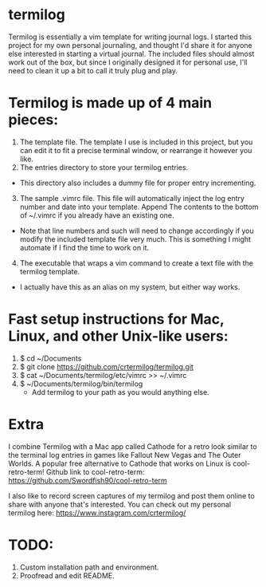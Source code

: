 # termilog
Termilog is essentially a vim template for writing journal logs. I started this project for my own personal journaling, and
thought I'd share it for anyone else interested in starting a virtual journal. The included files should almost work out of 
the box, but since I originally designed it for personal use, I'll need to clean it up a bit to call it truly plug and play.

# Termilog is made up of 4 main pieces:
1. The template file. The template I use is included in this project, but you can edit it to fit a precise terminal window, or 
rearrange it however you like.
2. The entries directory to store your termilog entries.
  - This directory also includes a dummy file for proper entry incrementing.
3. The sample .vimrc file. This file will automatically inject the log entry number and date into your template. Append The 
contents to the bottom of ~/.vimrc if you already have an existing one.
  - Note that line numbers and such will need to change accordingly if you modify the included template file very much. This
  is something I might automate if I find the time to work on it.
4. The executable that wraps a vim command to create a text file with the termilog template.
  - I actually have this as an alias on my system, but either way works.

# Fast setup instructions for Mac, Linux, and other Unix-like users:
1. $ cd ~/Documents
2. $ git clone https://github.com/crtermilog/termilog.git
3. $ cat ~/Documents/termilog/etc/vimrc >> ~/.vimrc 
4. $ ~/Documents/termilog/bin/termilog
   - Add termilog to your path as you would anything else.

# Extra
I combine Termilog with a Mac app called Cathode for a retro look similar to the terminal log entries in games like Fallout 
New Vegas and The Outer Worlds. A popular free alternative to Cathode that works on Linux is cool-retro-term!
Github link to cool-retro-term: https://github.com/Swordfish90/cool-retro-term

I also like to record screen captures of my termilog and post them online to share with anyone that's interested. You can
check out my personal termilog here: https://www.instagram.com/crtermilog/

# TODO:
1. Custom installation path and environment.
2. Proofread and edit README.
